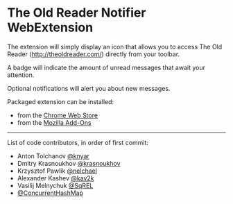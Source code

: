 The Old Reader Notifier WebExtension
========================================

The extension will simply display an icon that allows you to access The Old Reader (http://theoldreader.com/) directly from your toolbar.

A badge will indicate the amount of unread messages that await your attention.

Optional notifications will alert you about new messages.

Packaged extension can be installed:
* from the [Chrome Web Store](https://chrome.google.com/webstore/detail/flnadglecinohkbmdpeooblldjpaimpo)
* from the [Mozilla Add-Ons](https://addons.mozilla.org/addon/this-add-on-id/)

----

List of code contributors, in order of first commit:

* Anton Tolchanov [@knyar](https://github.com/knyar)
* Dmitry Krasnoukhov [@krasnoukhov](https://github.com/krasnoukhov)
* Krzysztof Pawlik [@nelchael](https://github.com/nelchael)
* Alexander Kashev [@kav2k](https://github.com/kav2k)
* Vasilij Melnychuk [@SqREL](https://github.com/SqREL)
* [@ConcurrentHashMap](https://github.com/ConcurrentHashMap)
